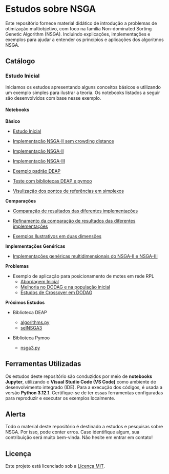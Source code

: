# Estudos sobre NSGA

Este repositório fornece material didático de introdução a problemas de otimização multiobjetivo, com foco na família Non-dominated Sorting Genetic Algorithm (NSGA). Incluindo explicações, implementações e exemplos para ajudar a entender os princípios e aplicações dos algoritmos NSGA.

## Catálogo

### Estudo Inicial

Iniciamos os estudos apresentando alguns conceitos básicos e utilizando um exemplo simples para ilustrar a teoria. Os notebooks listados a seguir são desenvolvidos com base nesse exemplo.

#### Notebooks

**Básico**

- [Estudo Inicial](./notebooks/basic/nsga-initial-study.ipynb)

- [Implementação NSGA-II sem crowding distance](./notebooks/basic/nsga-1.ipynb)

- [Implementação NSGA-II](./notebooks/basic/nsga-2.ipynb)

- [Implementação NSGA-III](./notebooks/basic/nsga-3.ipynb)

- [Exemplo padrão DEAP](./notebooks/basic/deap-example.ipynb)

- [Teste com bibliotecas DEAP e pymoo](./notebooks/basic/nsga-lib-study.ipynb)

- [Visulização dos pontos de referências em simplexos](./notebooks/basic/test-simplex-dist.ipynb)

**Comparações**

- [Comparação de resultados das diferentes implementações](./notebooks/comparative/nsga-comparations.ipynb)

- [Refinamento da comparação de resultados das diferentes implementações](./notebooks/comparative/nsga-comparations2.ipynb)

- [Exemplos Ilustrativos em duas dimensões](./notebooks/comparative/test-2d-analysis.ipynb)

**Implementações Genéricas**

- [Implementações genéricas multidimensionais do NSGA-II e NSGA-III](./notebooks/generic/multidimensional-nsga.ipynb)

**Problemas**

- Exemplo de aplicação para posicionamento de motes em rede RPL
    - [Abordagem Inicial](./notebooks/problem/rpl-dodag/1-rpl-dodag-nsga.ipynb)
    - [Melhoria no DODAG e na população inicial](./notebooks/problem/rpl-dodag/2-rpl-dodag-nsga.ipynb)
    - [Estudos de Crossover em DODAG](./notebooks/problem/rpl-dodag/digraph-crossover.ipynb)

**Próximos Estudos**

- Biblioteca DEAP
    - [algorithms.py](https://github.com/DEAP/deap/blob/master/deap/algorithms.py)
    - [selNSGA3](https://github.com/DEAP/deap/blob/master/deap/tools/emo.py#L492)

- Biblioteca Pymoo
    - [nsga3.py](https://github.com/anyoptimization/pymoo/blob/main/pymoo/algorithms/moo/nsga3.py)

## Ferramentas Utilizadas

Os estudos deste repositório são conduzidos por meio de **notebooks Jupyter**, utilizando o **Visual Studio Code (VS Code)** como ambiente de desenvolvimento integrado (IDE). Para a execução dos códigos, é usada a versão **Python 3.12.1**. Certifique-se de ter essas ferramentas configuradas para reproduzir e executar os exemplos localmente.

## **Alerta**

Todo o material deste repositório é destinado a estudos e pesquisas sobre NSGA. Por isso, pode conter erros. Caso identifique algum, sua contribuição será muito bem-vinda. Não hesite em entrar em contato!

## Licença

Este projeto está licenciado sob a [Licença MIT](LICENSE).

